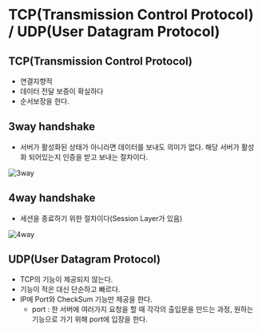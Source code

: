 # TCP(Transmission Control Protocol) / UDP(User Datagram Protocol)


## TCP(Transmission Control Protocol)

  * 연결지향적
  * 데이터 전달 보증이 확실하다
  * 순서보장을 한다.

## 3way handshake

* 서버가 활성화된 상태가 아니라면 데이터를 보내도 의미가 없다. 해당 서버가 활성화 되어있는지 인증을 받고 보내는 절차이다.

![3way](https://user-images.githubusercontent.com/62277037/144814385-e7826eb5-4d50-4e40-9730-13175db865e2.PNG)


## 4way handshake

* 세션을 종료하기 위한 절차이다(Session Layer가 있음)

![4way](https://user-images.githubusercontent.com/62277037/144814391-c7a501b5-0b3c-47e6-b8e6-1f30078ea1de.PNG)

## UDP(User Datagram Protocol)

  * TCP의 기능이 제공되지 않는다.
  * 기능이 적은 대신 단순하고 빠르다.
  * IP에 Port와 CheckSum 기능만 제공을 한다.
    * port : 한 서버에 여러가지 요청을 할 때 각각의 출입문을 만드는 과정, 원하는 기능으로 가기 위해 port에 입장을 한다.
  
